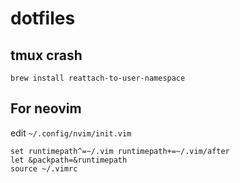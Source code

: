 # dotfiles


## tmux crash

```
brew install reattach-to-user-namespace
```

## For neovim

edit `~/.config/nvim/init.vim`

```
set runtimepath^=~/.vim runtimepath+=~/.vim/after
let &packpath=&runtimepath
source ~/.vimrc
```
